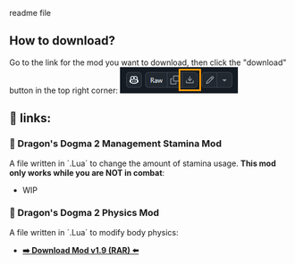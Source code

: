 readme file


## How to download?
Go to the link for the mod you want to download, then click the "download" button in the top right corner:
<img src="./img/press_this_icon.png">

## 🔗 links:

### 🐉 Dragon's Dogma 2 Management Stamina Mod
A file written in ´.Lua´ to change the amount of stamina usage. **This mod only works while you are NOT in combat**:
* WIP

### 🐉 Dragon's Dogma 2 Physics Mod
A file written in ´.Lua´ to modify body physics:
* **[➡️ Download Mod v1.9 (RAR) ⬅️](https://github.com/mauricios11/videogame_modding/blob/main/Dragons_Dogma_2/physics/physics_enhanced.rar)**
  